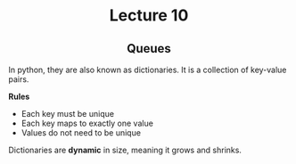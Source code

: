 <div align = "center">

# Lecture 10
## Queues
  
</div>

In python, they are also known as dictionaries. It is a collection of key-value pairs. 

 **Rules**
- Each key must be unique 
- Each key maps to exactly one value
- Values do not need to be unique


Dictionaries are **dynamic** in size, meaning it grows and shrinks.
